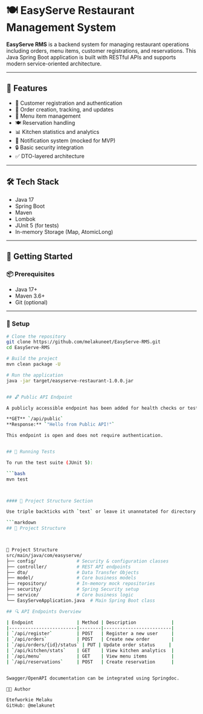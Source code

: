 # 🍽️ EasyServe Restaurant Management System

**EasyServe RMS** is a backend system for managing restaurant operations including orders, menu items, customer registrations, and reservations. This Java Spring Boot application is built with RESTful APIs and supports modern service-oriented architecture.

---

## 🚀 Features

- 👤 Customer registration and authentication  
- 🛒 Order creation, tracking, and updates  
- 🍔 Menu item management  
- 🍽️ Reservation handling  
- 📊 Kitchen statistics and analytics  
- 📧 Notification system (mocked for MVP)  
- 🔒 Basic security integration  
- ✅ DTO-layered architecture  

---

## 🛠️ Tech Stack

- Java 17  
- Spring Boot  
- Maven  
- Lombok  
- JUnit 5 (for tests)  
- In-memory Storage (Map, AtomicLong)  

---

## 🏁 Getting Started

### 📦 Prerequisites

- Java 17+  
- Maven 3.6+  
- Git (optional)  

---

### 🔧 Setup

```bash
# Clone the repository
git clone https://github.com/melakuneet/EasyServe-RMS.git
cd EasyServe-RMS

# Build the project
mvn clean package -U

# Run the application
java -jar target/easyserve-restaurant-1.0.0.jar


## 🔓 Public API Endpoint

A publicly accessible endpoint has been added for health checks or testing:

**GET** `/api/public`  
**Response:** `"Hello from Public API!"`

This endpoint is open and does not require authentication.


## 🧪 Running Tests

To run the test suite (JUnit 5):

```bash
mvn test



#### 📂 Project Structure Section

Use triple backticks with `text` or leave it unannotated for directory structures:

```markdown
## 📂 Project Structure



📂 Project Structure
src/main/java/com/easyserve/
├── config/               # Security & configuration classes
├── controller/           # REST API endpoints
├── dto/                  # Data Transfer Objects
├── model/                # Core business models
├── repository/           # In-memory mock repositories
├── security/             # Spring Security setup
├── service/              # Core business logic
└── EasyServeApplication.java  # Main Spring Boot class

## 🔍 API Endpoints Overview

| Endpoint                | Method | Description             |
|-------------------------|--------|-------------------------|
| `/api/register`         | POST   | Register a new user     |
| `/api/orders`           | POST   | Create new order        |
| `/api/orders/{id}/status` | PUT | Update order status     |
| `/api/kitchen/stats`    | GET    | View kitchen analytics  |
| `/api/menu`             | GET    | View menu items         |
| `/api/reservations`     | POST   | Create reservation      |


Swagger/OpenAPI documentation can be integrated using Springdoc.

👨‍💻 Author

Etefworkie Melaku
GitHub: @melakunet
